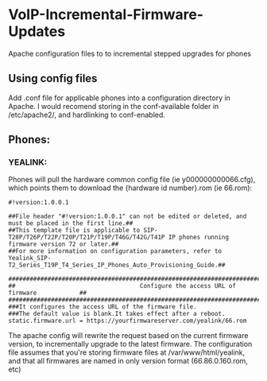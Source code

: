 # VoIP-Incremental-Firmware-Updates
Apache configuration files to to incremental stepped upgrades for phones
## Using config files
Add .conf file for applicable phones into a configuration directory in Apache. I would recomend storing in the conf-available folder in /etc/apache2/, and hardlinking to conf-enabled. 
## Phones:
### YEALINK:
Phones will pull the hardware common config file (ie y000000000066.cfg), which points them to download the {hardware id number}.rom (ie 66.rom):
```
#!version:1.0.0.1

##File header "#!version:1.0.0.1" can not be edited or deleted, and must be placed in the first line.##
##This template file is applicable to SIP-T28P/T26P/T22P/T20P/T21P/T19P/T46G/T42G/T41P IP phones running firmware version 72 or later.##
##For more information on configuration parameters, refer to Yealink_SIP-T2_Series_T19P_T4_Series_IP_Phones_Auto_Provisioning_Guide.##

#######################################################################################
##                                   Configure the access URL of firmware            ##       
#######################################################################################
###It configures the access URL of the firmware file.
###The default value is blank.It takes effect after a reboot.
static.firmware.url = https://yourfirmwareserver.com/yealink/66.rom
```

The apache config will rewrite the request based on the current firmware version, to incrementally upgrade to the latest firmware. 
The configuration file assumes that you're storing firmware files at /var/www/html/yealink, and that all firmwares are named in only version format (66.86.0.160.rom, etc)
